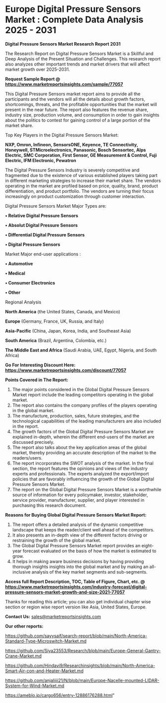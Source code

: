 # Europe Digital Pressure Sensors Market : Complete Data Analysis 2025 - 2031

<strong>Digital Pressure Sensors Market Research Report 2031</strong>

The Research Report on Digital Pressure Sensors Market is a Skillful and Deep Analysis of the Present Situation and Challenges. This research report also analyzes other important trends and market drivers that will affect market growth over 2025-2031.

<strong>Request Sample Report @ <a href=https://www.marketreportsinsights.com/sample/77057>https://www.marketreportsinsights.com/sample/77057</a></strong>

This Digital Pressure Sensors market report aims to provide all the participants and the vendors will all the details about growth factors, shortcomings, threats, and the profitable opportunities that the market will present in the near future. The report also features the revenue share, industry size, production volume, and consumption in order to gain insights about the politics to contest for gaining control of a large portion of the market share.

Top Key Players in the Digital Pressure Sensors Market:

<strong>NXP, Omron, Infineon, SensorsONE, Keyence, TE Connectivity, Honeywell, STMicroelectronics, Panasonic, Bosch Sensortec, Alps Electric, SMC Corporation, First Sensor, GE Measurement & Control, Fuji Electric, IFM Electronic, Pewatron</strong>

The Digital Pressure Sensors Industry is severely competitive and fragmented due to the existence of various established players taking part in different marketing strategies to increase their market share. The vendors operating in the market are profiled based on price, quality, brand, product differentiation, and product portfolio. The vendors are turning their focus increasingly on product customization through customer interaction.

Digital Pressure Sensors Market Major Types are:

<strong>• Relative Digital Pressure Sensors

• Absolut Digital Pressure Sensors

• Differential Digital Pressure Sensors

• Digital Pressure Sensors</strong>

Market Major end-user applications :

<strong>• Automotive

• Medical

• Consumer Electronics

• Other</strong>

Regional Analysis

</u><strong><b>North America</b></strong> (the United States, Canada, and Mexico)

<strong><b>Europe </b></strong>(Germany, France, UK, Russia, and Italy)

<strong><b>Asia-Pacific</b></strong> (China, Japan, Korea, India, and Southeast Asia)

<strong><b>South America</b></strong> (Brazil, Argentina, Colombia, etc.)

<strong><b>The Middle East and Africa</b></strong> (Saudi Arabia, UAE, Egypt, Nigeria, and South Africa)

<strong>Go For Interesting Discount Here: <a href=https://www.marketreportsinsights.com/discount/77057>https://www.marketreportsinsights.com/discount/77057</a></strong>

<strong>Points Covered in The Report:</strong>
<ol>
  <li>The major points considered in the Global Digital Pressure Sensors Market report include the leading competitors operating in the global market.</li>
  <li>The report also contains the company profiles of the players operating in the global market.</li>
  <li>The manufacture, production, sales, future strategies, and the technological capabilities of the leading manufacturers are also included in the report.</li>
  <li>The growth factors of the Global Digital Pressure Sensors Market are explained in-depth, wherein the different end-users of the market are discussed precisely.</li>
  <li>The report also talks about the key application areas of the global market, thereby providing an accurate description of the market to the readers/users.</li>
  <li>The report incorporates the SWOT analysis of the market. In the final section, the report features the opinions and views of the industry experts and professionals. The experts analyzed the export/import policies that are favorably influencing the growth of the Global Digital Pressure Sensors Market.</li>
  <li>The report on the Global Digital Pressure Sensors Market is a worthwhile source of information for every policymaker, investor, stakeholder, service provider, manufacturer, supplier, and player interested in purchasing this research document.</li>
</ol>
<strong>Reasons for Buying Global Digital Pressure Sensors Market Report:</strong>

<ol>
  <li>The report offers a detailed analysis of the dynamic competitive landscape that keeps the reader/client well ahead of the competitors.</li>
  <li>It also presents an in-depth view of the different factors driving or restraining the growth of the global market.</li>
  <li>The Global Digital Pressure Sensors Market report provides an eight-year forecast evaluated on the basis of how the market is estimated to grow.</li>
  <li>It helps in making aware business decisions by having providing thorough insights insights into the global market and by making an all-inclusive analysis of the key market segments and sub-segments.</li>
</ol>
<strong>Access full Report Description, TOC, Table of Figure, Chart, etc. @ <a href=https://www.marketreportsinsights.com/industry-forecast/digital-pressure-sensors-market-growth-and-size-2021-77057>https://www.marketreportsinsights.com/industry-forecast/digital-pressure-sensors-market-growth-and-size-2021-77057</a></strong>


Thanks for reading this article; you can also get individual chapter wise section or region wise report version like Asia, United States, Europe.

<strong>Contact Us:</strong>
sales@marketreportsinsights.com

<strong>Our other reports:</strong>

<a href=https://github.com/sayysaif/search-report/blob/main/North-America-Standard-Type-Microswitch-Market.md>https://github.com/sayysaif/search-report/blob/main/North-America-Standard-Type-Microswitch-Market.md</a>

<a href=https://github.com/Siya23553/Research/blob/main/Europe-General-Gantry-Crane-Market.md>https://github.com/Siya23553/Research/blob/main/Europe-General-Gantry-Crane-Market.md</a>

<a href=https://github.com/Hindavi9/Researchinsights/blob/main/North-America-Smart-Air-con-and-Heater-Market.md>https://github.com/Hindavi9/Researchinsights/blob/main/North-America-Smart-Air-con-and-Heater-Market.md</a>

<a href=https://github.com/anjaliiii21/N/blob/main/Europe-Nacelle-mounted-LIDAR-System-for-Wind-Market.md>https://github.com/anjaliiii21/N/blob/main/Europe-Nacelle-mounted-LIDAR-System-for-Wind-Market.md</a>

<a href=https://ameblo.jp/cargo656/entry-12886176288.html>https://ameblo.jp/cargo656/entry-12886176288.html</a>"
